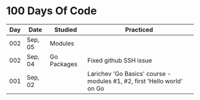 # 100 Days Of Code

| Day | Date | Studied | Practiced |
| --- | --- | --- | --- |
| 002 | Sep, 05 | Modules |  |
| 002 | Sep, 04 | Go Packages | Fixed github SSH issue |
| 001 | Sep, 02 |  | Larichev 'Go Basics' course - modules #1, #2, first 'Hello world' on Go |
